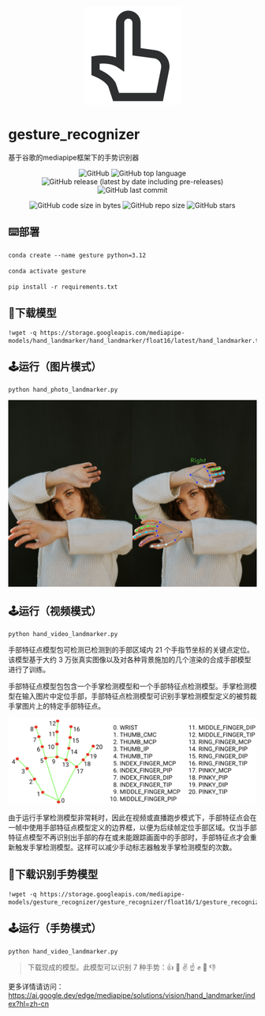 <div align="center">
 <img alt="logo" height="200px" src="img\logo.png">
</div>

# gesture_recognizer
基于谷歌的mediapipe框架下的手势识别器

<p align="center">
    <img alt="GitHub" src="https://img.shields.io/github/license/ReLuckyLucy/Gesture_Recognizer">
    <img alt="GitHub top language" src="https://img.shields.io/github/languages/top/ReLuckyLucy/Gesture_Recognizer">
    <img alt="GitHub release (latest by date including pre-releases)" src="https://img.shields.io/github/v/release/ReLuckyLucy/Gesture_Recognizer?include_prereleases">
    <img alt="GitHub last commit" src="https://img.shields.io/github/last-commit/ReLuckyLucy/Gesture_Recognizer">
</p>
<p align="center">
    <img alt="GitHub code size in bytes" src="https://img.shields.io/github/languages/code-size/ReLuckyLucy/Gesture_Recognizer">
    <img alt="GitHub repo size" src="https://img.shields.io/github/repo-size/ReLuckyLucy/Gesture_Recognizer">
    <img alt="GitHub stars" src="https://img.shields.io/github/stars/ReLuckyLucy/Gesture_Recognizer?style=social">
</p>

## ⌨️部署
```
conda create --name gesture python=3.12

conda activate gesture

pip install -r requirements.txt
```

## 💯下载模型
```
!wget -q https://storage.googleapis.com/mediapipe-models/hand_landmarker/hand_landmarker/float16/latest/hand_landmarker.task
```

## 🕹️运行（图片模式）
```
python hand_photo_landmarker.py
```
<div align="center">
 <img src="img\woman_hands.png">
</div>

## 🕹️运行（视频模式）
```
python hand_video_landmarker.py
```
手部特征点模型包可检测已检测到的手部区域内 21 个手指节坐标的关键点定位。该模型基于大约 3 万张真实图像以及对各种背景施加的几个渲染的合成手部模型进行了训练。

手部特征点模型包包含一个手掌检测模型和一个手部特征点检测模型。手掌检测模型在输入图片中定位手部，手部特征点检测模型可识别手掌检测模型定义的被剪裁手掌图片上的特定手部特征点。

<div align="center">
 <img src="img\hand-landmarks.png">
</div>

由于运行手掌检测模型非常耗时，因此在视频或直播跑步模式下，手部特征点会在一帧中使用手部特征点模型定义的边界框，以便为后续帧定位手部区域。仅当手部特征点模型不再识别出手部的存在或未能跟踪画面中的手部时，手部特征点才会重新触发手掌检测模型。这样可以减少手动标志器触发手掌检测模型的次数。




## 🎯下载识别手势模型
```
!wget -q https://storage.googleapis.com/mediapipe-models/gesture_recognizer/gesture_recognizer/float16/1/gesture_recognizer.task
```
## 🕹️运行（手势模式）
```
python hand_video_landmarker.py
```
>下载现成的模型。此模型可以识别 7 种手势：👍 🤟 ✌️ ☝️ ✊ 👋 👎

更多详情请访问：https://ai.google.dev/edge/mediapipe/solutions/vision/hand_landmarker/index?hl=zh-cn

